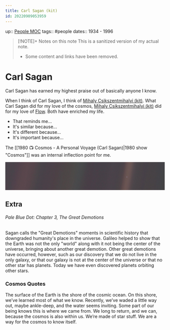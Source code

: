 ```yaml
---
title: Carl Sagan (kit)
id: 20220909053959
---
```

up:: [People MOC]([[20220923162947]])
tags:: #people
dates:: 1934 - 1996

> [!NOTE]+ Notes on this note
> This is a sanitized version of my actual note. 
> - Some content and links have been removed.

# Carl Sagan
Carl Sagan has earned my highest praise out of basically anyone I know.

When I think of Carl Sagan, I think of [Mihaly Csikszentmihalyi (kit)]([[20220825014351]]). What Carl Sagan did for my love of the cosmos, [Mihaly Csikszentmihalyi (kit)]([[20220825014351]]) did for my love of [Flow]([[20220830000619]]). Both have enriched my life.

- That reminds me...
- It's similar because...
- It's different because...
- It's important because...

The [[1980 📺 Cosmos - A Personal Voyage (Carl Sagan)|1980 show "Cosmos"]] was an internal inflection point for me. 

![](pale-blue-dot-banner.jpg)

## Extra
###### Pale Blue Dot: Chapter 3, *The Great Demotions*
Sagan calls the "Great Demotions" moments in scientific history that downgraded humanity's place in the universe. Galileo helped to show that the Earth was not the only "world" along with it not being the center of the universe, bringing about another great demotion. Other great demotions have occurred, however, such as our discovery that we do not live in the only galaxy, or that our galaxy is not at the center of the universe or that no other star has planets. Today we have even discovered planets orbiting other stars.


### Cosmos Quotes
The surface of the Earth is the shore of the cosmic ocean. On this shore, we’ve learned most of what we know. Recently, we’ve waded a little way out, maybe ankle-deep, and the water seems inviting. Some part of our being knows this is where we came from. We long to return, and we can, because the cosmos is also within us. We’re made of star stuff. We are a way for the cosmos to know itself.